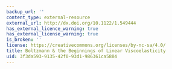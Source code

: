 ```yaml
---
backup_url: ''
content_type: external-resource
external_url: http://dx.doi.org/10.1122/1.549444
has_external_licence_warning: true
has_external_license_warning: true
is_broken: ''
license: https://creativecommons.org/licenses/by-nc-sa/4.0/
title: Boltzmann & the Beginnings of Linear Viscoelasticity
uid: 3f3da593-9135-42f0-93d1-986361ca5884
---
```

